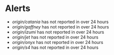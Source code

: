 # Alerts
* *origin/catania* has not reported in over 24 hours
* *origin/gaffney* has not reported in over 24 hours
* *origin/izumi* has not reported in over 24 hours
* *origin/jet* has not reported in over 24 hours
* *origin/onyx* has not reported in over 24 hours
* *origin/s4* has not reported in over 24 hours
